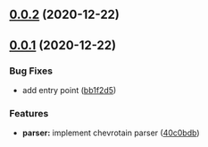 ## [0.0.2](https://github.com/kdl-org/kdljs/compare/v0.0.1...v0.0.2) (2020-12-22)



## [0.0.1](https://github.com/kdl-org/kdljs/compare/40c0bdb55d07c8decfd6e873bee7262e25bc28f0...v0.0.1) (2020-12-22)


### Bug Fixes

* add entry point ([bb1f2d5](https://github.com/kdl-org/kdljs/commit/bb1f2d5a095e6f59d1f9de4c61d04ff6e1dfe060))


### Features

* **parser:** implement chevrotain parser ([40c0bdb](https://github.com/kdl-org/kdljs/commit/40c0bdb55d07c8decfd6e873bee7262e25bc28f0))



